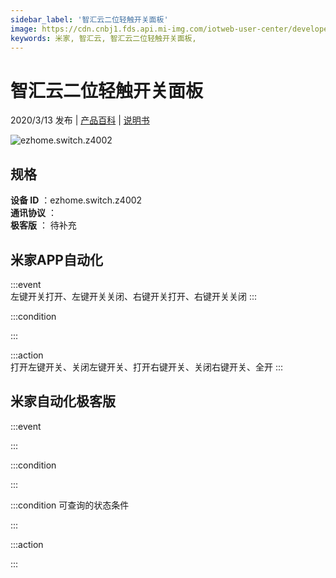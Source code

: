 ```yaml
---
sidebar_label: '智汇云二位轻触开关面板'
image: https://cdn.cnbj1.fds.api.mi-img.com/iotweb-user-center/developer_1679047615428NNCPhSvn.png?GalaxyAccessKeyId=AKVGLQWBOVIRQ3XLEW&Expires=9223372036854775807&Signature=Q44P50HKRmucNqMiVFDi2Gqc/Jw=
keywords: 米家, 智汇云, 智汇云二位轻触开关面板, 
---
```

# 智汇云二位轻触开关面板

2020/3/13 发布 | [产品百科](https://home.mi.com/webapp/content/baike/product/index.html?model=ezhome.switch.z4002/) | [说明书](https://home.mi.com/views/introduction.html?model=ezhome.switch.z4002&region=cn)

![ezhome.switch.z4002](https://cdn.cnbj1.fds.api.mi-img.com/iotweb-user-center/developer_1679047615428NNCPhSvn.png?GalaxyAccessKeyId=AKVGLQWBOVIRQ3XLEW&Expires=9223372036854775807&Signature=Q44P50HKRmucNqMiVFDi2Gqc/Jw=)

## 规格  
> 
**设备 ID** ：ezhome.switch.z4002  
**通讯协议** ：  
**极客版**  ： 待补充 


## 米家APP自动化  

:::event  
左键开关打开、左键开关关闭、右键开关打开、右键开关关闭
:::

:::condition  

:::

:::action   
打开左键开关、关闭左键开关、打开右键开关、关闭右键开关、全开
:::

## 米家自动化极客版  

:::event  

:::

:::condition  

:::

:::condition 可查询的状态条件  

:::

:::action  

:::

        

